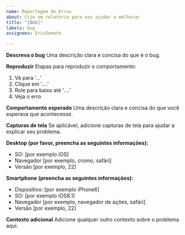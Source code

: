 ```yaml
---
name: Reportagem de Erros
about: Crie um relatório para nos ajudar a melhorar
title: "[BUG]"
labels: bug
assignees: EricDemate

---
```


**Descreva o bug**
Uma descrição clara e concisa do que é o bug.

**Reproduzir**
Etapas para reproduzir o comportamento:
1. Vá para '...'
2. Clique em '....'
3. Role para baixo até '....'
4. Veja o erro

**Comportamento esperado**
Uma descrição clara e concisa do que você esperava que acontecesse.

**Capturas de tela**
Se aplicável, adicione capturas de tela para ajudar a explicar seu problema.

**Desktop (por favor, preencha as seguintes informações):**
  - SO: [por exemplo iOS]
  - Navegador [por exemplo, cromo, safári]
  - Versão [por exemplo, 22]

**Smartphone (preencha as seguintes informações):**
  - Dispositivo: [por exemplo iPhone6]
  - SO: [por exemplo iOS8.1]
  - Navegador [por exemplo, navegador de ações, safári]
  - Versão [por exemplo, 22]

**Contexto adicional**
Adicione qualquer outro contexto sobre o problema aqui.
